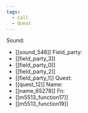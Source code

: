 ```yaml
---
tags:
  - Call
  - Quest
---
```

Sound:
- [[sound_546]]
Field_party:
- [[field_party_3]]
- [[field_party_0]]
- [[field_party_2]]
- [[field_party_1]]
Quest:
- [[quest_12]]
Name:
- [[name_65278]]
Fn:
- [[m5513_function17]]
- [[m5513_function19]]
